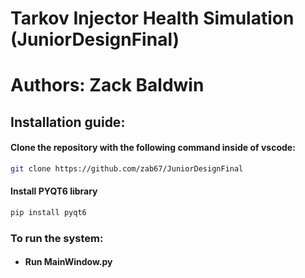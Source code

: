 # Tarkov Injector Health Simulation (JuniorDesignFinal) 
# Authors: Zack Baldwin

## Installation guide:

#### Clone the repository with the following command inside of vscode:
```bash
git clone https://github.com/zab67/JuniorDesignFinal
```
#### Install PYQT6 library 
```bash
pip install pyqt6
```
### To run the system:
- #### Run MainWindow.py

